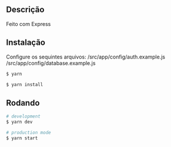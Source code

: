 ## Descrição

Feito com Express

## Instalação
Configure os sequintes arquivos: 
/src/app/config/auth.example.js
/src/app/config/database.example.js

```bash
$ yarn

$ yarn install
```


## Rodando

```bash
# development
$ yarn dev

# production mode
$ yarn start
```
